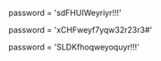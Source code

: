 










password = 'sdFHUIWeyriyr!!!'








password = 'xCHFweyf7yqw32r23r3#'

password = 'SLDKfhoqweyoquyr!!!'

